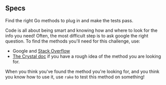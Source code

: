 ## Specs

Find the right Go methods to plug in and make the tests pass.

Code is all about being smart and knowing how and where to look for the info you need! Often, the most difficult step is to ask google the right question. To find the methods you'll need for this challenge, use:

* Google and [Stack Overflow](http://stackoverflow.com/)
* [The Crystal doc](https://crystal-lang.org/api/1.11.2/) if you have a rough idea of the method you are looking for.

When you think you've found the method you're looking for, and you think you know how to use it, use `rake` to test this method on something!
